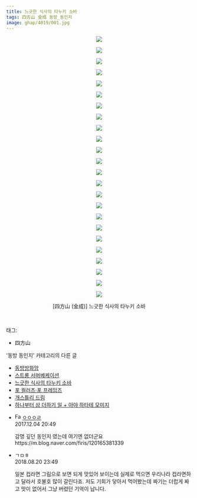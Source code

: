 ```yaml
---
title: 느긋한 식사의 타누키 소바
tags: 四方山 金成 동방_동인지
image: ghap/4019/001.jpg
---
```

<div class="article">
<p style="text-align: center; clear: none; float: none;"><img src="{{ site.nasurl }}/ghap/4019/001.jpg"/></p>
<p style="text-align: center; clear: none; float: none;"><img src="{{ site.nasurl }}/ghap/4019/002.jpg"/></p>
<p style="text-align: center; clear: none; float: none;"><img src="{{ site.nasurl }}/ghap/4019/003.jpg"/></p>
<p style="text-align: center; clear: none; float: none;"><img src="{{ site.nasurl }}/ghap/4019/004.jpg"/></p>
<p style="text-align: center; clear: none; float: none;"><img src="{{ site.nasurl }}/ghap/4019/005.jpg"/></p>
<p style="text-align: center; clear: none; float: none;"><img src="{{ site.nasurl }}/ghap/4019/006.jpg"/></p>
<p style="text-align: center; clear: none; float: none;"><img src="{{ site.nasurl }}/ghap/4019/007.jpg"/></p>
<p style="text-align: center; clear: none; float: none;"><img src="{{ site.nasurl }}/ghap/4019/008.jpg"/></p>
<p style="text-align: center; clear: none; float: none;"><img src="{{ site.nasurl }}/ghap/4019/009.jpg"/></p>
<p style="text-align: center; clear: none; float: none;"><img src="{{ site.nasurl }}/ghap/4019/010.jpg"/></p>
<p style="text-align: center; clear: none; float: none;"><img src="{{ site.nasurl }}/ghap/4019/011.jpg"/></p>
<p style="text-align: center; clear: none; float: none;"><img src="{{ site.nasurl }}/ghap/4019/012.jpg"/></p>
<p style="text-align: center; clear: none; float: none;"><img src="{{ site.nasurl }}/ghap/4019/013.jpg"/></p>
<p style="text-align: center; clear: none; float: none;"><img src="{{ site.nasurl }}/ghap/4019/014.jpg"/></p>
<p style="text-align: center; clear: none; float: none;"><img src="{{ site.nasurl }}/ghap/4019/015.jpg"/></p>
<p style="text-align: center; clear: none; float: none;"><img src="{{ site.nasurl }}/ghap/4019/016.jpg"/></p>
<p style="text-align: center; clear: none; float: none;"><img src="{{ site.nasurl }}/ghap/4019/017.jpg"/></p>
<p style="text-align: center; clear: none; float: none;"><img src="{{ site.nasurl }}/ghap/4019/018.jpg"/></p>
<p style="text-align: center; clear: none; float: none;"><img src="{{ site.nasurl }}/ghap/4019/019.jpg"/></p>
<p style="text-align: center; clear: none; float: none;"><img src="{{ site.nasurl }}/ghap/4019/020.jpg"/></p>
<p style="text-align: center; clear: none; float: none;"><img src="{{ site.nasurl }}/ghap/4019/021.jpg"/></p>
<p style="text-align: center; clear: none; float: none;"><img src="{{ site.nasurl }}/ghap/4019/022.jpg"/></p>
<p style="text-align: center; clear: none; float: none;"><img src="{{ site.nasurl }}/ghap/4019/023.jpg"/></p>
<p style="text-align: center; clear: none; float: none;"><img src="{{ site.nasurl }}/ghap/4019/024.jpg"/></p>
<p style="text-align: center; clear: none; float: none;">[四方山 (金成)] 느긋한 식사의 타누키 소바</p>
<p><br/></p>
</div><div class="tagTrail">
<p>태그: </p>
<ul>
<li>四方山</li>
</ul>
</div><div class="another">
<p>'동방 동인지' 카테고리의 다른 글</p>
<ul>
<li><a href="/2017-12-01-ghap_4021">동방방화암</a></li>
<li><a href="/2017-12-01-ghap_4020">스트롱 서머베케이션</a></li>
<li><a href="/2017-12-01-ghap_4019">느긋한 식사의 타누키 소바</a></li>
<li><a href="/2017-12-01-ghap_4018">포 컬러즈·포 프레임즈</a></li>
<li><a href="/2017-12-01-ghap_4017">개스틀리 드림</a></li>
<li><a href="/2017-11-30-ghap_4015">하나부터 삼 더하기 일 + 아야 하타테 모미지</a></li>
</ul>
</div><div class="cb_module cb_fluid">
<div class="cb_wrt cb_profile">
<div class="comment">
<ul>
<li class="cb_thumb_off" id="comment15144792">
<div class="cb_comment_area">
<div class="cb_info_area">
<div class="cb_section">
<span class="cb_nick_name"><img alt="Favicon of http://naver.com" height="16" onerror="this.onerror=null;this.parentNode.removeChild(this)" src="http://naver.com/favicon.ico" width="16"/> <a href="http://naver.com" onclick="return openLinkInNewWindow(this)">ㅇㅇㅇㄹ</a></span>
</div>
<div class="cb_section">
<span class="cb_date">2017.12.04 20:49 </span>
</div>
</div>
<div class="cb_dsc_comment">
<p class="cb_dsc">
											감명 깊던 동인지 였는데 여기엔 없더군요<br/>
https://m.blog.naver.com/firis/120165381339
										</p>
</div>
</div></li>
<li class="cb_thumb_off" id="comment15313113">
<div class="cb_comment_area">
<div class="cb_info_area">
<div class="cb_section">
<span class="cb_nick_name">ㄱㅁㅎ</span>
</div>
<div class="cb_section">
<span class="cb_date">2018.08.20 23:49 </span>
</div>
</div>
<div class="cb_dsc_comment">
<p class="cb_dsc">
											일본 컵라면 그림으로 보면 되게 맛있어 보이는데 실제로 먹으면 우리나라 컵라면하고 달라서 호불호 많이 갈린다죠. 저도 기회가 닿아서 먹어봤는데 짜기는 더럽게 짜고 맛이 없어서 그냥 버렸던 기억이 납니다.
										</p>
</div>
</div></li>
</ul>
</div>
</div><!-- commentList close -->
</div>